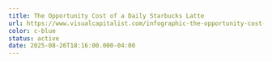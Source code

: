 ```yaml
---
title: The Opportunity Cost of a Daily Starbucks Latte
url: https://www.visualcapitalist.com/infographic-the-opportunity-cost-of-a-daily-starbucks-latte/
color: c-blue
status: active
date: 2025-08-26T18:16:00.000-04:00
---
```

